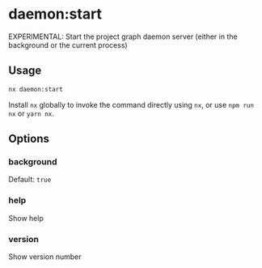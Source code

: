 # daemon:start

EXPERIMENTAL: Start the project graph daemon server (either in the background or the current process)

## Usage

```bash
nx daemon:start
```

Install `nx` globally to invoke the command directly using `nx`, or use `npm run nx` or `yarn nx`.

## Options

### background

Default: `true`

### help

Show help

### version

Show version number
